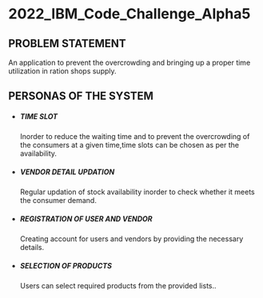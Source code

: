 # 2022_IBM_Code_Challenge_Alpha5
<h2>PROBLEM STATEMENT</h2>
An application to prevent the overcrowding and bringing up a proper time utilization in ration shops supply.
<h2>PERSONAS OF THE SYSTEM</h2>
<ul>
 
<li><h5>TIME SLOT</h5>Inorder to reduce the waiting time and to prevent the overcrowding of the consumers at a given time,time slots can be chosen as per the availability.</li>
<li><h5>VENDOR DETAIL UPDATION</h5>Regular updation of stock availability inorder to check whether it meets the consumer demand.</li>
 <li><h5>REGISTRATION OF USER AND VENDOR</h5>Creating  account for users and vendors by providing the necessary details.</li>
  <li><h5>SELECTION OF PRODUCTS</h5>Users can select required products from the provided lists..</li>
  </ul>
